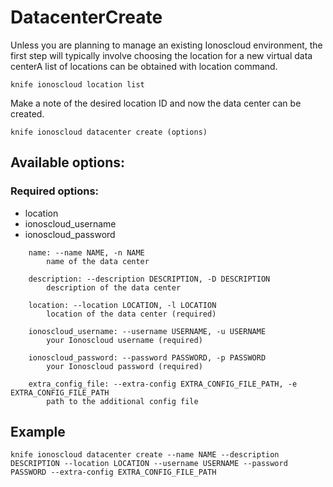 # DatacenterCreate

Unless you are planning to manage an existing Ionoscloud environment, the first step will typically involve choosing the location for a new virtual data centerA list of locations can be obtained with location command.

```text
knife ionoscloud location list
```

Make a note of the desired location ID and now the data center can be created.

```text
knife ionoscloud datacenter create (options)
```

## Available options:

### Required options:

* location
* ionoscloud\_username
* ionoscloud\_password

```text
    name: --name NAME, -n NAME
        name of the data center

    description: --description DESCRIPTION, -D DESCRIPTION
        description of the data center

    location: --location LOCATION, -l LOCATION
        location of the data center (required)

    ionoscloud_username: --username USERNAME, -u USERNAME
        your Ionoscloud username (required)

    ionoscloud_password: --password PASSWORD, -p PASSWORD
        your Ionoscloud password (required)

    extra_config_file: --extra-config EXTRA_CONFIG_FILE_PATH, -e EXTRA_CONFIG_FILE_PATH
        path to the additional config file
```

## Example

```text
knife ionoscloud datacenter create --name NAME --description DESCRIPTION --location LOCATION --username USERNAME --password PASSWORD --extra-config EXTRA_CONFIG_FILE_PATH
```

